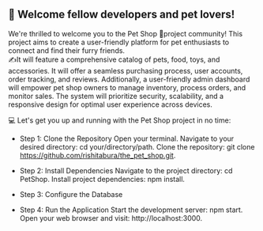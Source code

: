 
<!--
    ✏️ Optional: Customize the content below to let your community know what you intend to use Discussions for.
-->
## 👋 Welcome fellow developers and pet lovers!

We're thrilled to welcome you to the Pet Shop 🐶project community! This project aims to create a user-friendly platform for pet enthusiasts to connect and find their furry friends.  
✍️It will feature a comprehensive catalog of pets, food, toys, and accessories. It will offer a seamless purchasing process, user accounts, order tracking, and reviews. Additionally, a user-friendly admin dashboard will empower pet shop owners to manage inventory, process orders, and monitor sales. The system will prioritize security, scalability, and a responsive design for optimal user experience across devices.

💻 Let's get you up and running with the Pet Shop project in no time:

* Step 1: Clone the Repository
Open your terminal.
Navigate to your desired directory: cd your/directory/path.
Clone the repository: git clone https://github.com/rishitabura/the_pet_shop.git.

 * Step 2: Install Dependencies
Navigate to the project directory: cd PetShop.
Install project dependencies: npm install.

* Step 3: Configure the Database
<!-- Ensure you have a database (e.g., PostgreSQL) set up.
Update the database configuration in config.js with your database credentials. 
-->
 
* Step 4: Run the Application
Start the development server: npm start.
Open your web browser and visit: http://localhost:3000.
